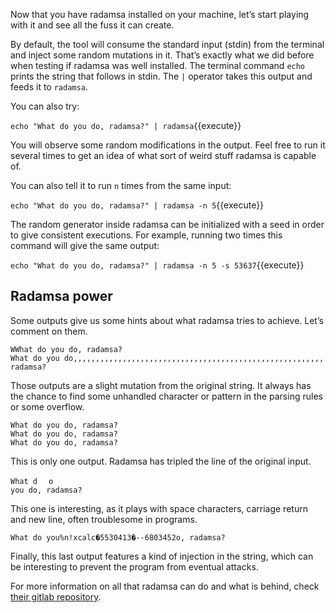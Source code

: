 Now that you have radamsa installed on your machine, let’s start playing with it and see all the fuss it can create. 

By default, the tool will consume the standard input (stdin) from the terminal and inject some random mutations in it. That’s exactly what we did before when testing if radamsa was well installed. The terminal command `echo` prints the string that follows in stdin. The `|` operator takes this output and feeds it to `radamsa`. 

You can also try:

`echo "What do you do, radamsa?" | radamsa`{{execute}}

You will observe some random modifications in the output. Feel free to run it several times to get an idea of what sort of weird stuff radamsa is capable of. 

You can also tell it to run `n` times from the same input:

`echo "What do you do, radamsa?" | radamsa -n 5`{{execute}}

The random generator inside radamsa can be initialized with a seed in order to give consistent executions. For example, running two times this command will give the same output:

`echo "What do you do, radamsa?" | radamsa -n 5 -s 53637`{{execute}}

## Radamsa power
Some outputs give us some hints about what radamsa tries to achieve. Let’s comment on them.

```
WWhat do you do, radamsa?
Wh‌at do you do,,,,,,,,,,,,,,,,,,,,,,,,,,,,,,,,,,,,,,,,,,,,,,,,,,,,,,,, radamsa?
```

Those outputs are a slight mutation from the original string. It always has the chance to find some unhandled character or pattern in the parsing rules or some overflow.

```
What do you do, radamsa?
What do you do, radamsa?
What do you do, radamsa?
```

This is only one output. Radamsa has tripled the line of the original input.

```
What d ᅠo                                                                                                                                                                                                                                                                                                                                                                you do, radamsa?
```

This one is interesting, as it plays with space characters, carriage return and new line, often troublesome in programs.

`What do you%n!xcalc�5530413�--6803452o, radamsa?`

Finally, this last output features a kind of injection in the string, which can be interesting to prevent the program from eventual attacks. 

For more information on all that radamsa can do and what is behind, check [their gitlab repository](https://gitlab.com/akihe/radamsa).
